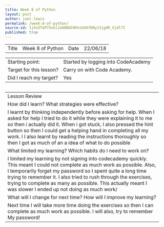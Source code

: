 ```yaml
---
title: Week 8 of Python
layout: post
author: joel.lewis
permalink: /week-8-of-python/
source-id: 1jXu5TeP75xklJaOONdCHhhsUXKfKNy13jgdR_Xjdl7I
published: true
---
```

<table>
  <tr>
    <td>Title</td>
    <td>Week 8 of Python</td>
    <td>Date</td>
    <td>22/06/18</td>
  </tr>
</table>


<table>
  <tr>
    <td>Starting point:</td>
    <td>Started by logging into CodeAcademy</td>
  </tr>
  <tr>
    <td>Target for this lesson?</td>
    <td>Carry on with Code Academy.</td>
  </tr>
  <tr>
    <td>Did I reach my target? </td>
    <td> Yes </td>
  </tr>
</table>


<table>
  <tr>
    <td>Lesson Review</td>
  </tr>
  <tr>
    <td>How did I learn? What strategies were effective? </td>
  </tr>
  <tr>
    <td>I learnt by thinking independently before asking for help. When I asked for help I tried to do it while they were explaining it to me so then i actually did it. When i got stuck, I also pressed the hint button so then I could get a helping hand in completing all my work. l I also learnt by reading the instructions thoroughly so then I got as much of an a idea of what to do possible </td>
  </tr>
  <tr>
    <td>What limited my learning? Which habits do I need to work on? </td>
  </tr>
  <tr>
    <td>I limited my learning by not signing into codecademy quickly. This meant I could not complete as much work as possible. Also, I temporarily forget my password so I spent quite a long time trying to remember it. I also tried to rush through the exercises, trying to complete as many as possible. This actually meant I was slower I ended up not doing as much work/</td>
  </tr>
  <tr>
    <td>What will I change for next time? How will I improve my learning?</td>
  </tr>
  <tr>
    <td>Next time I will take more time doing the exercises so then I can complete as much work as possible. I will also, try to remember My password!</td>
    <img src = "">
  </tr>
</table>


